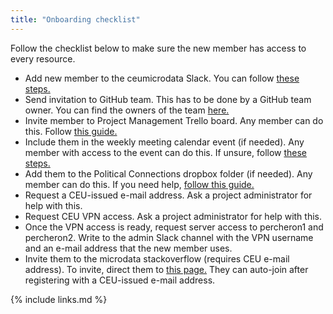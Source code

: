 ```yaml
---
title: "Onboarding checklist"
---
```

Follow the checklist below to make sure the new member has access to every resource.

- Add new member to the ceumicrodata Slack. You can follow [these steps.](https://slack.com/intl/en-hu/help/articles/201330256-Invite-new-members-to-your-workspace)
- Send invitation to GitHub team. This has to be done by a GitHub team owner. You can find the owners of the team [here.](https://github.com/orgs/ceumicrodata/people)
- Invite member to Project Management Trello board. Any member can do this. Follow [this guide.](https://help.trello.com/article/717-adding-people-to-a-board)
- Include them in the weekly meeting calendar event (if needed). Any member with access to the event can do this. If unsure, follow [these steps.](https://support.google.com/calendar/answer/37161)
- Add them to the Political Connections dropbox folder (if needed). Any member can do this. If you need help, [follow this guide.](https://help.dropbox.com/files-folders/share/share-with-others)
- Request a CEU-issued e-mail address. Ask a project administrator for help with this.
- Request CEU VPN access. Ask a project administrator for help with this.
- Once the VPN access is ready, request server access to percheron1 and percheron2. Write to the admin Slack channel with the VPN username and an e-mail address that the new member uses.
- Invite them to the microdata stackoverflow (requires CEU e-mail address). To invite, direct them to [this page.](https://stackoverflow.com/c/ceu-microdata) They can auto-join after registering with a CEU-issued e-mail address.

{% include links.md %}
